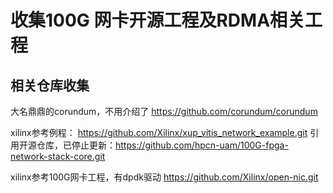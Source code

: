 # 收集100G 网卡开源工程及RDMA相关工程


## 相关仓库收集

大名鼎鼎的corundum，不用介绍了
https://github.com/corundum/corundum

xilinx参考例程：
https://github.com/Xilinx/xup_vitis_network_example.git
引用开源仓库，已停止更新：https://github.com/hpcn-uam/100G-fpga-network-stack-core.git

xilinx参考100G网卡工程，有dpdk驱动
https://github.com/Xilinx/open-nic.git
